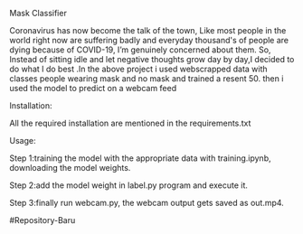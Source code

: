 Mask Classifier



Coronavirus has now become the talk of the town,
Like most people in the world right now are suffering badly and everyday thousand's of people are dying because of COVID-19,
I’m genuinely concerned about them. So, Instead of sitting idle and let negative thoughts grow day by day,I decided to do what I do best 
.In the above project i used webscrapped data with classes people wearing mask and no mask and trained a resent 50. then i used the model to predict on a webcam feed


Installation:

All the required installation are mentioned in the requirements.txt


Usage:

Step 1:training the model with the appropriate data with training.ipynb, downloading the model weights.

Step 2:add the model weight in label.py program and execute it.

Step 3:finally run webcam.py, the webcam output gets saved as out.mp4.

#Repository-Baru
